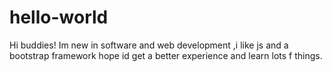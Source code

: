 # hello-world

Hi buddies!
Im new in software and web development ,i like js and a bootstrap framework
hope id get a better experience and learn lots f things.

